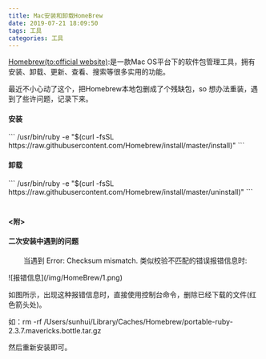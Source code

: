 ```yaml
---
title: Mac安装和卸载HomeBrew
date: 2019-07-21 18:09:50
tags: 工具
categories: 工具
---
```


<a href="https://brew.sh/">Homebrew(to:official website)</a>:是一款Mac OS平台下的软件包管理工具，拥有安装、卸载、更新、查看、搜索等很多实用的功能。

<!-- more -->

<p>最近不小心动了这个，把Homebrew本地包删成了个残缺包，so 想办法重装，遇到了些许问题，记录下来。</p>

<h4>安装</h4>
```
/usr/bin/ruby -e "$(curl -fsSL https://raw.githubusercontent.com/Homebrew/install/master/install)" 
```

<h4>卸载</h4>
```
/usr/bin/ruby -e "$(curl -fsSL https://raw.githubusercontent.com/Homebrew/install/master/uninstall)"
```

<h4 style="margin-top: 40px;"><附></h4>
<h4>二次安装中遇到的问题</h4>

<p style="text-indent:30px">当遇到 Error: Checksum mismatch. 类似校验不匹配的错误报错信息时:</p>
![报错信息](/img/HomeBrew/1.png)
<p>如图所示，出现这种报错信息时，直接使用控制台命令，删除已经下载的文件(红色箭头处)。</p>

<p>如：rm -rf /Users/sunhui/Library/Caches/Homebrew/portable-ruby-2.3.7.mavericks.bottle.tar.gz</p>

然后重新安装即可。
